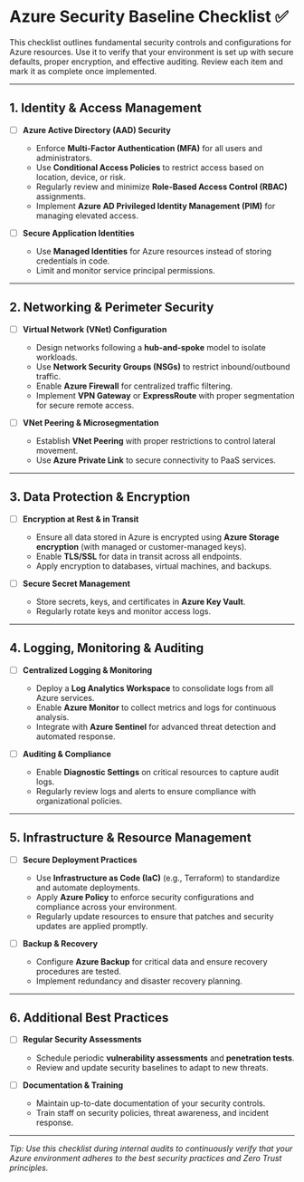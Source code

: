# Azure Security Baseline Checklist ✅

This checklist outlines fundamental security controls and configurations for Azure resources. Use it to verify that your environment is set up with secure defaults, proper encryption, and effective auditing. Review each item and mark it as complete once implemented.

---

## 1. Identity & Access Management

- [ ] **Azure Active Directory (AAD) Security**
  - Enforce **Multi-Factor Authentication (MFA)** for all users and administrators.
  - Use **Conditional Access Policies** to restrict access based on location, device, or risk.
  - Regularly review and minimize **Role-Based Access Control (RBAC)** assignments.
  - Implement **Azure AD Privileged Identity Management (PIM)** for managing elevated access.

- [ ] **Secure Application Identities**
  - Use **Managed Identities** for Azure resources instead of storing credentials in code.
  - Limit and monitor service principal permissions.

---

## 2. Networking & Perimeter Security

- [ ] **Virtual Network (VNet) Configuration**
  - Design networks following a **hub-and-spoke** model to isolate workloads.
  - Use **Network Security Groups (NSGs)** to restrict inbound/outbound traffic.
  - Enable **Azure Firewall** for centralized traffic filtering.
  - Implement **VPN Gateway** or **ExpressRoute** with proper segmentation for secure remote access.

- [ ] **VNet Peering & Microsegmentation**
  - Establish **VNet Peering** with proper restrictions to control lateral movement.
  - Use **Azure Private Link** to secure connectivity to PaaS services.

---

## 3. Data Protection & Encryption

- [ ] **Encryption at Rest & in Transit**
  - Ensure all data stored in Azure is encrypted using **Azure Storage encryption** (with managed or customer-managed keys).
  - Enable **TLS/SSL** for data in transit across all endpoints.
  - Apply encryption to databases, virtual machines, and backups.

- [ ] **Secure Secret Management**
  - Store secrets, keys, and certificates in **Azure Key Vault**.
  - Regularly rotate keys and monitor access logs.

---

## 4. Logging, Monitoring & Auditing

- [ ] **Centralized Logging & Monitoring**
  - Deploy a **Log Analytics Workspace** to consolidate logs from all Azure services.
  - Enable **Azure Monitor** to collect metrics and logs for continuous analysis.
  - Integrate with **Azure Sentinel** for advanced threat detection and automated response.

- [ ] **Auditing & Compliance**
  - Enable **Diagnostic Settings** on critical resources to capture audit logs.
  - Regularly review logs and alerts to ensure compliance with organizational policies.

---

## 5. Infrastructure & Resource Management

- [ ] **Secure Deployment Practices**
  - Use **Infrastructure as Code (IaC)** (e.g., Terraform) to standardize and automate deployments.
  - Apply **Azure Policy** to enforce security configurations and compliance across your environment.
  - Regularly update resources to ensure that patches and security updates are applied promptly.

- [ ] **Backup & Recovery**
  - Configure **Azure Backup** for critical data and ensure recovery procedures are tested.
  - Implement redundancy and disaster recovery planning.

---

## 6. Additional Best Practices

- [ ] **Regular Security Assessments**
  - Schedule periodic **vulnerability assessments** and **penetration tests**.
  - Review and update security baselines to adapt to new threats.
  
- [ ] **Documentation & Training**
  - Maintain up-to-date documentation of your security controls.
  - Train staff on security policies, threat awareness, and incident response.

---

*Tip: Use this checklist during internal audits to continuously verify that your Azure environment adheres to the best security practices and Zero Trust principles.*
